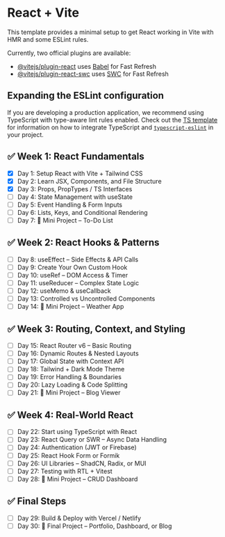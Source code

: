 # React + Vite

This template provides a minimal setup to get React working in Vite with HMR and some ESLint rules.

Currently, two official plugins are available:

- [@vitejs/plugin-react](https://github.com/vitejs/vite-plugin-react/blob/main/packages/plugin-react) uses [Babel](https://babeljs.io/) for Fast Refresh
- [@vitejs/plugin-react-swc](https://github.com/vitejs/vite-plugin-react/blob/main/packages/plugin-react-swc) uses [SWC](https://swc.rs/) for Fast Refresh

## Expanding the ESLint configuration

If you are developing a production application, we recommend using TypeScript with type-aware lint rules enabled. Check out the [TS template](https://github.com/vitejs/vite/tree/main/packages/create-vite/template-react-ts) for information on how to integrate TypeScript and [`typescript-eslint`](https://typescript-eslint.io) in your project.

## ✅ Week 1: React Fundamentals
- [x]  Day 1: Setup React with Vite + Tailwind CSS
- [x]  Day 2: Learn JSX, Components, and File Structure
- [x]  Day 3: Props, PropTypes / TS Interfaces
- [ ]  Day 4: State Management with useState
- [ ]  Day 5: Event Handling & Form Inputs
- [ ]  Day 6: Lists, Keys, and Conditional Rendering
- [ ]  Day 7: 🎯 Mini Project – To-Do List

## ✅ Week 2: React Hooks & Patterns

- [ ]  Day 8: useEffect – Side Effects & API Calls
- [ ]  Day 9: Create Your Own Custom Hook
- [ ]  Day 10: useRef – DOM Access & Timer
- [ ]  Day 11: useReducer – Complex State Logic
- [ ]  Day 12: useMemo & useCallback
- [ ]  Day 13: Controlled vs Uncontrolled Components
- [ ]  Day 14: 🎯 Mini Project – Weather App

## ✅ Week 3: Routing, Context, and Styling

- [ ]  Day 15: React Router v6 – Basic Routing
- [ ]  Day 16: Dynamic Routes & Nested Layouts
- [ ]  Day 17: Global State with Context API
- [ ]  Day 18: Tailwind + Dark Mode Theme
- [ ]  Day 19: Error Handling & Boundaries
- [ ]  Day 20: Lazy Loading & Code Splitting
- [ ]  Day 21: 🎯 Mini Project – Blog Viewer

## ✅ Week 4: Real-World React

- [ ]  Day 22: Start using TypeScript with React
- [ ]  Day 23: React Query or SWR – Async Data Handling
- [ ]  Day 24: Authentication (JWT or Firebase)
- [ ]  Day 25: React Hook Form or Formik
- [ ]  Day 26: UI Libraries – ShadCN, Radix, or MUI
- [ ]  Day 27: Testing with RTL + Vitest
- [ ]  Day 28: 🎯 Mini Project – CRUD Dashboard

## ✅ Final Steps

- [ ]  Day 29: Build & Deploy with Vercel / Netlify
- [ ]  Day 30: 🎯 Final Project – Portfolio, Dashboard, or Blog
